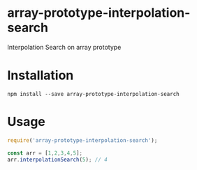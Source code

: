 # array-prototype-interpolation-search

Interpolation Search on array prototype


# Installation

`npm install --save array-prototype-interpolation-search`

# Usage

```js
require('array-prototype-interpolation-search');

const arr = [1,2,3,4,5];
arr.interpolationSearch(5); // 4
```